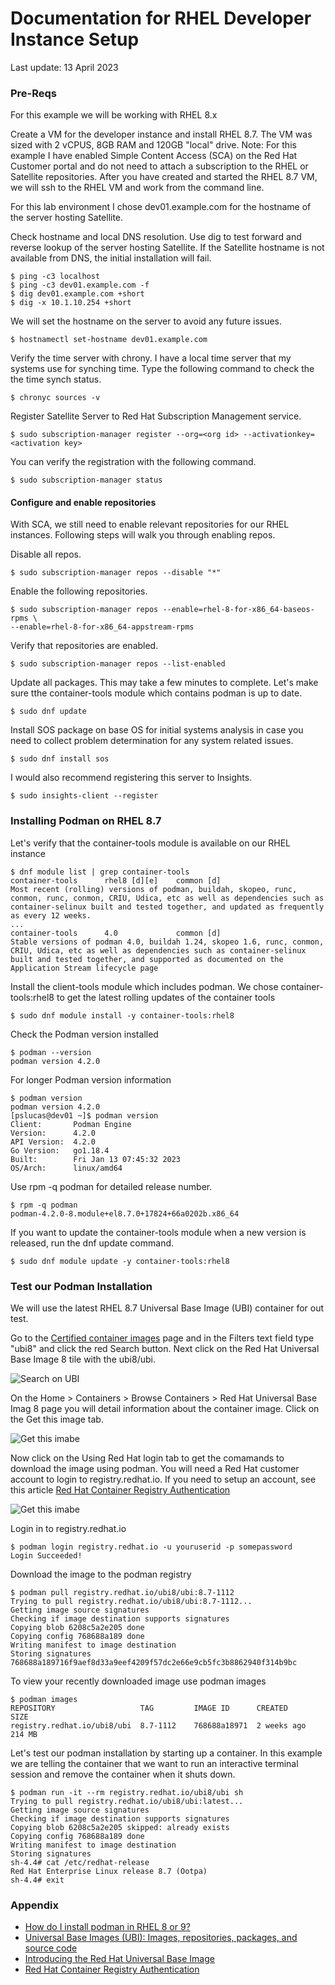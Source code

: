 # Documentation for RHEL Developer Instance Setup

Last update: 13 April 2023

### Pre-Reqs

For this example we will be working with RHEL 8.x 

Create a VM for the developer instance and install RHEL 8.7.  The VM was sized with 2 vCPUS, 8GB RAM and 120GB "local" drive.  Note: For this example I have enabled Simple Content Access (SCA) on the Red Hat Customer portal and do not need to attach a subscription to the RHEL or Satellite repositories.  After you have created and started the RHEL 8.7 VM, we will ssh to the RHEL VM and work from the command line.

For this lab environment I chose dev01.example.com for the hostname of the server hosting Satellite. 

Check hostname and local DNS resolution.  Use dig to test forward and reverse lookup of the server hosting Satellite.  If the Satellite hostname is not available from DNS, the initial installation will fail.    
```
$ ping -c3 localhost
$ ping -c3 dev01.example.com -f
$ dig dev01.example.com +short
$ dig -x 10.1.10.254 +short
```   
We will set the hostname on the server to avoid any future issues.
```
$ hostnamectl set-hostname dev01.example.com
```

Verify the time server with chrony.  I have a local time server that my systems use for synching time.  Type the following command to check the the time synch status.  
```
$ chronyc sources -v
```
Register Satellite Server to Red Hat Subscription Management service.
```
$ sudo subscription-manager register --org=<org id> --activationkey=<activation key>
```
You can verify the registration with the following command.
```
$ sudo subscription-manager status
```    
#### Configure and enable repositories  

With SCA, we still need to enable relevant repositories for our RHEL instances.  Following steps will walk you through enabling repos.

Disable all repos.
```    
$ sudo subscription-manager repos --disable "*"
```       
Enable the following repositories.
```    
$ sudo subscription-manager repos --enable=rhel-8-for-x86_64-baseos-rpms \
--enable=rhel-8-for-x86_64-appstream-rpms
```
Verify that repositories are enabled.
```
$ sudo subscription-manager repos --list-enabled
```

Update all packages.  This may take a few minutes to complete.  Let's make sure tthe container-tools module which contains podman is up to date.
```
$ sudo dnf update
```
Install SOS package on base OS for initial systems analysis in case you need to collect problem determination for any system related issues.  
```
$ sudo dnf install sos
```
 I would also recommend registering this server to Insights.  
```
$ sudo insights-client --register
```
### Installing Podman on RHEL 8.7
Let's verify that the container-tools module is available on our RHEL instance
```
$ dnf module list | grep container-tools
container-tools      rhel8 [d][e]    common [d]                               Most recent (rolling) versions of podman, buildah, skopeo, runc, conmon, runc, conmon, CRIU, Udica, etc as well as dependencies such as container-selinux built and tested together, and updated as frequently as every 12 weeks.         
...
container-tools      4.0             common [d]                               Stable versions of podman 4.0, buildah 1.24, skopeo 1.6, runc, conmon, CRIU, Udica, etc as well as dependencies such as container-selinux built and tested together, and supported as documented on the Application Stream lifecycle page
```
Install the client-tools module which includes podman.  We chose container-tools:rhel8 to get the latest rolling updates of the container tools
```
$ sudo dnf module install -y container-tools:rhel8
```
Check the Podman version installed
```
$ podman --version
podman version 4.2.0
```
For longer Podman version information
```
$ podman version
podman version 4.2.0
[pslucas@dev01 ~]$ podman version
Client:       Podman Engine
Version:      4.2.0
API Version:  4.2.0
Go Version:   go1.18.4
Built:        Fri Jan 13 07:45:32 2023
OS/Arch:      linux/amd64
```
Use rpm -q podman for detailed release number.
```
$ rpm -q podman
podman-4.2.0-8.module+el8.7.0+17824+66a0202b.x86_64
```
If you want to update the container-tools module when a new version is released, run the dnf update command.
```
$ sudo dnf module update -y container-tools:rhel8
```

### Test our Podman Installation
We will use the latest RHEL 8.7 Universal Base Image (UBI) container for out test.

Go to the [Certified container images](https://catalog.redhat.com/software/containers/search?q=ubi&p=1) page and in the Filters text field type "ubi8" and click the red Search button.  Next click on the Red Hat Universal Base Image 8 tile with the ubi8/ubi.

![Search on UBI](images/dev01.png)

On the Home > Containers > Browse Containers > Red Hat Universal Base Imag 8 page you will detail information about the container image.  Click on the Get this image tab.

![Get this imabe](images/dev02.png)

Now click on the Using Red Hat login tab to get the comamands to download the image using podman.  You will need a Red Hat customer account to login to registry.redhat.io.  If you need to setup an account, see this article [Red Hat Container Registry Authentication](https://access.redhat.com/RegistryAuthentication)

![Get this imabe](images/dev03.png)

Login in to registry.redhat.io
```
$ podman login registry.redhat.io -u youruserid -p somepassword
Login Succeeded!
```

Download the image to the podman registry
```
$ podman pull registry.redhat.io/ubi8/ubi:8.7-1112
Trying to pull registry.redhat.io/ubi8/ubi:8.7-1112...
Getting image source signatures
Checking if image destination supports signatures
Copying blob 6208c5a2e205 done  
Copying config 768688a189 done  
Writing manifest to image destination
Storing signatures
768688a189716f9aef8d33a9eef4209f57dc2e66e9cb5fc3b8862940f314b9bc
```

To view your recently downloaded image use podman images
```
$ podman images
REPOSITORY                   TAG         IMAGE ID      CREATED      SIZE
registry.redhat.io/ubi8/ubi  8.7-1112    768688a18971  2 weeks ago  214 MB
```

Let's test our podman installation by starting up a container.  In this example we are telling the container that we want to run an interactive terminal session and remove the container when it shuts down.
```
$ podman run -it --rm registry.redhat.io/ubi8/ubi sh
Trying to pull registry.redhat.io/ubi8/ubi:latest...
Getting image source signatures
Checking if image destination supports signatures
Copying blob 6208c5a2e205 skipped: already exists  
Copying config 768688a189 done  
Writing manifest to image destination
Storing signatures
sh-4.4# cat /etc/redhat-release 
Red Hat Enterprise Linux release 8.7 (Ootpa)
sh-4.4# exit
```
### Appendix
- [How do I install podman in RHEL 8 or 9?](https://access.redhat.com/solutions/3650231)
- [Universal Base Images (UBI): Images, repositories, packages, and source code](https://access.redhat.com/articles/4238681)
- [Introducing the Red Hat Universal Base Image](https://www.redhat.com/en/blog/introducing-red-hat-universal-base-image)
- [Red Hat Container Registry Authentication](https://access.redhat.com/RegistryAuthentication)
